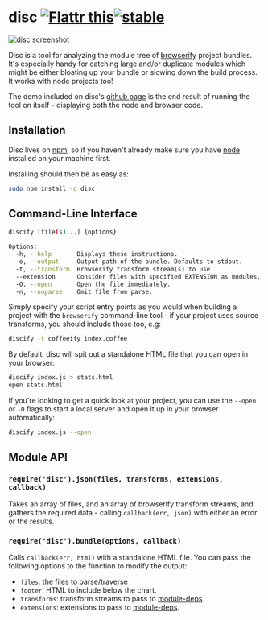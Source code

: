# disc [![Flattr this](http://api.flattr.com/button/flattr-badge-large.png)](http://flattr.com/thing/1726646/hughskdisc-on-GitHub)[![stable](http://hughsk.github.io/stability-badges/dist/stable.svg)](http://github.com/hughsk/stability-badges) #

[![disc screenshot](http://hughsk.github.io/disc/img/screenshot.png)](http://hughsk.github.io/disc)

Disc is a tool for analyzing the module tree of
[browserify](http://browserify.org) project bundles. It's especially handy
for catching large and/or duplicate modules which might be either bloating up
your bundle or slowing down the build process. It works with node projects too!

The demo included on disc's [github page](http://hughsk.github.io/disc)
is the end result of running the tool on itself - displaying both the node
and browser code.

## Installation ##

Disc lives on [npm](http://npmjs.org/package/npm), so if you haven't already
make sure you have [node](http://nodejs.org/) installed on your machine first.

Installing should then be as easy as:

``` bash
sudo npm install -g disc
```

## Command-Line Interface ##

``` bash
discify [file(s)...] {options}

Options:
  -h, --help       Displays these instructions.
  -o, --output     Output path of the bundle. Defaults to stdout.
  -t, --transform  Browserify transform stream(s) to use.
  --extension      Consider files with specified EXTENSION as modules, this option can used multiple times.
  -O, --open       Open the file immediately.
  -n, --noparse    Omit file from parse.
```

Simply specify your script entry points as you would when building a project
with the `browserify` command-line tool - if your project uses source
transforms, you should include those too, e.g:

``` bash
discify -t coffeeify index.coffee
```

By default, disc will spit out a standalone HTML file that you can open
in your browser:

``` bash
discify index.js > stats.html
open stats.html
```

If you're looking to get a quick look at your project, you can use the `--open`
or `-O` flags to start a local server and open it up in your browser
automatically:

``` bash
discify index.js --open
```

## Module API ##

### `require('disc').json(files, transforms, extensions, callback)` ###

Takes an array of files, and an array of browserify transform streams,
and gathers the required data - calling `callback(err, json)` with either an
error or the results.

### `require('disc').bundle(options, callback)` ###

Calls `callback(err, html)` with a standalone HTML file. You can pass the
following options to the function to modify the output:

* `files`: the files to parse/traverse
* `footer`: HTML to include below the chart.
* `transforms`: transform streams to pass to
  [module-deps](http://ghub.io/module-deps).
* `extensions`: extensions to pass to
  [module-deps](http://ghub.io/module-deps).
